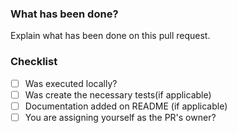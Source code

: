 ### What has been done?
Explain what has been done on this pull request.

### Checklist
- [ ] Was executed locally?
- [ ] Was create the necessary tests(if applicable)
- [ ] Documentation added on README (if applicable)
- [ ] You are assigning yourself as the PR's owner?
